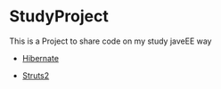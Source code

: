 # StudyProject

This is a Project to share code on my study javeEE way

- [Hibernate](https://github.com/LstarXYX/StudyProject/tree/master/hibernate)

- [Struts2](https://github.com/LstarXYX/StudyProject/tree/master/struts2)

#### 